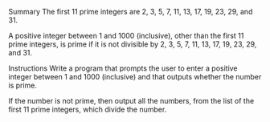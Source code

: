 Summary
The first 11 prime integers are 2, 3, 5, 7, 11, 13, 17, 19, 23, 29, and 31.

A positive integer between 1 and 1000 (inclusive), other than the first 11 prime integers, is prime if it is not divisible by 2, 3, 5, 7, 11, 13, 17, 19, 23, 29, and 31.

Instructions
Write a program that prompts the user to enter a positive integer between 1 and 1000 (inclusive) and that outputs whether the number is prime.

If the number is not prime, then output all the numbers, from the list of the first 11 prime integers, which divide the number.
